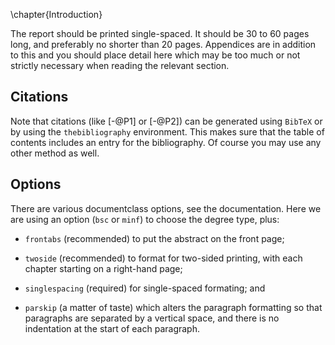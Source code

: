 \chapter{Introduction}

The report should be printed single-spaced. It should be 30 to 60 pages
long, and preferably no shorter than 20 pages. Appendices are in
addition to this and you should place detail here which may be too much
or not strictly necessary when reading the relevant section.

Citations
---------

Note that citations (like [-@P1] or [-@P2]) can be generated using
`BibTeX` or by using the `thebibliography` environment. This makes sure
that the table of contents includes an entry for the bibliography. Of
course you may use any other method as well.

Options
-------

There are various documentclass options, see the documentation. Here we
are using an option (`bsc` or `minf`) to choose the degree type, plus:

-   `frontabs` (recommended) to put the abstract on the front page;

-   `twoside` (recommended) to format for two-sided printing, with each
    chapter starting on a right-hand page;

-   `singlespacing` (required) for single-spaced formating; and

-   `parskip` (a matter of taste) which alters the paragraph formatting
    so that paragraphs are separated by a vertical space, and there is
    no indentation at the start of each paragraph.
